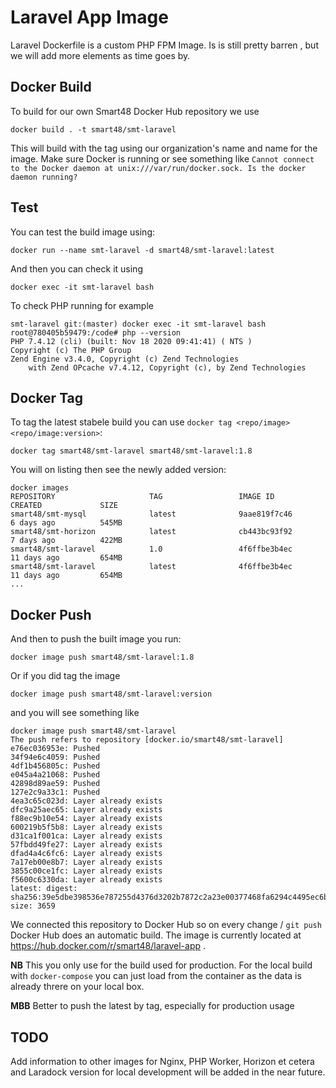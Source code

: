 # Laravel App Image

Laravel Dockerfile is a custom PHP FPM Image. Is is still pretty barren , but we will add more elements as time goes by.

## Docker Build

To build for our own Smart48 Docker Hub repository we use
```
docker build . -t smart48/smt-laravel
```
This will build with the tag using our organization's name and name for the image. Make sure Docker is running or see something like `Cannot connect to the Docker daemon at unix:///var/run/docker.sock. Is the docker daemon running?`

## Test

You can test the build image using:

```
docker run --name smt-laravel -d smart48/smt-laravel:latest
```
And then you can check it using

```
docker exec -it smt-laravel bash
```

To check PHP running for example

```
smt-laravel git:(master) docker exec -it smt-laravel bash
root@780405b59479:/code# php --version
PHP 7.4.12 (cli) (built: Nov 18 2020 09:41:41) ( NTS )
Copyright (c) The PHP Group
Zend Engine v3.4.0, Copyright (c) Zend Technologies
    with Zend OPcache v7.4.12, Copyright (c), by Zend Technologies
```

## Docker Tag


To tag the latest stabele build you can use `docker tag <repo/image> <repo/image:version>`:

```
docker tag smart48/smt-laravel smart48/smt-laravel:1.8
```

You will on listing then see the newly added version:

```
docker images                                         
REPOSITORY                     TAG                 IMAGE ID            CREATED             SIZE
smart48/smt-mysql              latest              9aae819f7c46        6 days ago          545MB
smart48/smt-horizon            latest              cb443bc93f92        7 days ago          422MB
smart48/smt-laravel            1.0                 4f6ffbe3b4ec        11 days ago         654MB
smart48/smt-laravel            latest              4f6ffbe3b4ec        11 days ago         654MB
...

```
## Docker Push

And then to push the built image you run:

```
docker image push smart48/smt-laravel:1.8
```

Or if you did tag the image

```
docker image push smart48/smt-laravel:version
```

and you will see something like

```
docker image push smart48/smt-laravel
The push refers to repository [docker.io/smart48/smt-laravel]
e76ec036953e: Pushed 
34f94e6c4059: Pushed 
4df1b456805c: Pushed 
e045a4a21068: Pushed 
42898d89ae59: Pushed
127e2c9a33c1: Pushed 
4ea3c65c023d: Layer already exists 
dfc9a25aec65: Layer already exists 
f88ec9b10e54: Layer already exists 
600219b5f5b8: Layer already exists 
d31ca1f001ca: Layer already exists 
57fbdd49fe27: Layer already exists
dfad4a4c6fc6: Layer already exists 
7a17eb00e8b7: Layer already exists 
3855c00ce1fc: Layer already exists 
f5600c6330da: Layer already exists 
latest: digest: sha256:39e5dbe398536e787255d4376d3202b7872c2a23e00377468fa6294c4495ec6b size: 3659
```

We connected this repository to Docker Hub so on every change / `git push` Docker Hub does an automatic build. The image is currently located at https://hub.docker.com/r/smart48/laravel-app . 


**NB** This you only use for the build used for production. For the local build with `docker-compose` you can just load from the container as the data is already threre on your local box.

**MBB** Better to push the latest by tag, especially for production usage

## TODO

Add information to other images for Nginx, PHP Worker, Horizon et cetera and Laradock version for local development will be added in the near future.